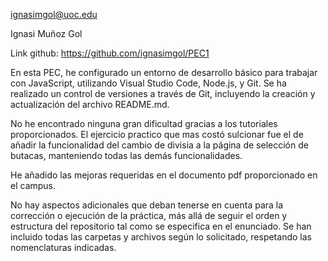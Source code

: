 ignasimgol@uoc.edu

Ignasi Muñoz Gol

Link github: https://github.com/ignasimgol/PEC1

En esta PEC, he configurado un entorno de desarrollo básico para trabajar con JavaScript, utilizando Visual Studio Code, Node.js, y Git. Se ha realizado un control de versiones a través de Git, incluyendo la creación y actualización del archivo README.md.

No he encontrado ninguna gran dificultad gracias a los tutoriales proporcionados. El ejercicio practico que mas costó sulcionar fue el de añadir la funcionalidad del cambio de divisia a la página de selección de butacas, manteniendo todas las demás funcionalidades.

He añadido las mejoras requeridas en el documento pdf proporcionado en el campus.

No hay aspectos adicionales que deban tenerse en cuenta para la corrección o ejecución de la práctica, más allá de seguir el orden y estructura del repositorio tal como se especifica en el enunciado. Se han incluido todas las carpetas y archivos según lo solicitado, respetando las nomenclaturas indicadas.